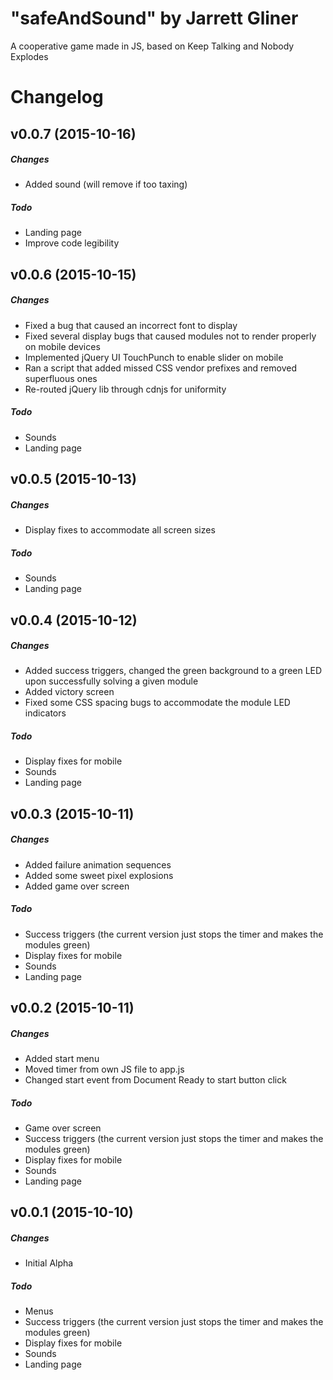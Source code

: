 # "safeAndSound" by Jarrett Gliner
A cooperative game made in JS, based on Keep Talking and Nobody Explodes

# Changelog

## v0.0.7 (2015-10-16)

##### Changes
* Added sound (will remove if too taxing)

##### Todo
* Landing page
* Improve code legibility

## v0.0.6 (2015-10-15)

##### Changes
* Fixed a bug that caused an incorrect font to display
* Fixed several display bugs that caused modules not to render properly on mobile devices
* Implemented jQuery UI TouchPunch to enable slider on mobile
* Ran a script that added missed CSS vendor prefixes and removed superfluous ones
* Re-routed jQuery lib through cdnjs for uniformity

##### Todo
* Sounds
* Landing page

## v0.0.5 (2015-10-13)

##### Changes
* Display fixes to accommodate all screen sizes

##### Todo
* Sounds
* Landing page

## v0.0.4 (2015-10-12)

##### Changes
* Added success triggers, changed the green background to a green LED upon successfully solving a given module
* Added victory screen
* Fixed some CSS spacing bugs to accommodate the module LED indicators

##### Todo
* Display fixes for mobile
* Sounds
* Landing page

## v0.0.3 (2015-10-11)

##### Changes
* Added failure animation sequences
* Added some sweet pixel explosions
* Added game over screen

##### Todo
* Success triggers (the current version just stops the timer and makes the modules green)
* Display fixes for mobile
* Sounds
* Landing page

## v0.0.2 (2015-10-11)

##### Changes
* Added start menu
* Moved timer from own JS file to app.js
* Changed start event from Document Ready to start button click

##### Todo
* Game over screen
* Success triggers (the current version just stops the timer and makes the modules green)
* Display fixes for mobile
* Sounds
* Landing page


## v0.0.1 (2015-10-10)

##### Changes
* Initial Alpha

##### Todo
* Menus
* Success triggers (the current version just stops the timer and makes the modules green)
* Display fixes for mobile
* Sounds
* Landing page

